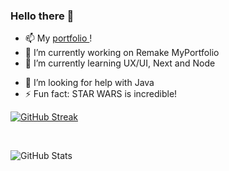 ### Hello there 👋

<!-- <img src="https://github.com/user-attachments/assets/711750ea-6b62-4f0f-b6fc-7b68fcc56371" class="logo"> -->

<!-- ![Cars Register(1)](https://github.com/user-attachments/assets/711750ea-6b62-4f0f-b6fc-7b68fcc56371) -->

<!--
**JPSS14/JPSS14** is a ✨ _special_ ✨ repository because its `README.md` (this file) appears on your GitHub profile.

Here are some ideas to get you started:
-->

- 📫 My [ portfolio ](https://jpss14-portfolio.vercel.app/)!
- 🔭 I’m currently working on Remake MyPortfolio
- 🌱 I’m currently learning UX/UI, Next and Node
<!-- - 👯 I’m looking to collaborate on ... -->
- 🤔 I’m looking for help with Java
  <!-- - 💬 Ask me about ... -->
  <!-- - 📫 How to reach me: ... -->
  <!-- - 😄 Pronouns: ... -->
- ⚡ Fun fact: STAR WARS is incredible!

<!-- #54daf8-->

[![GitHub Streak](https://streak-stats.demolab.com/?user=jpss14&background=000&ring=D93D04&currStreakNum=D91111&sideNums=54daf8&border=54daf8&stroke=46B4CD&dates=fff&sideLabels=46B4CD)](https://git.io/streak-stats)

<br/>

![GitHub Stats](https://github-readme-stats.vercel.app/api?username=jpss14&bg_color=000&title_color=54daf8&icon_color=54daf8&border_color=54daf8&show_icons=true&text_color=fff)
<br/>

<!--
![Top Langs](https://github-readme-stats-git-masterrstaa-rickstaa.vercel.app/api/top-langs/?username=jpss14&layout=compact&bg_color=000&border_color=30A3DC&title_color=E94D5F&text_color=FFF)
-->
